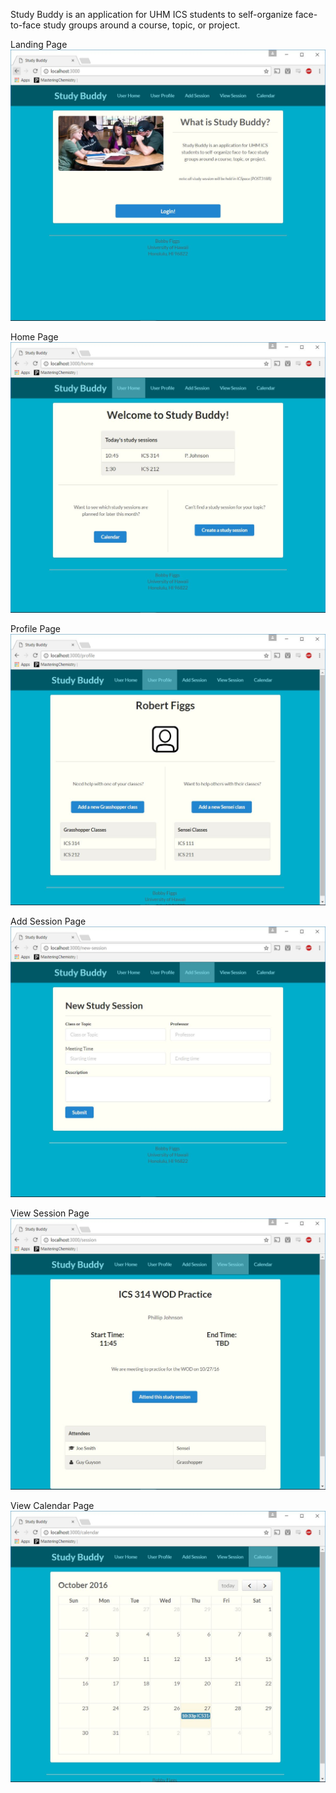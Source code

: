 Study Buddy is an application for UHM ICS students to self-organize face-to-face study groups around a course, topic, or project.

Landing Page
![](./doc/home-page.jpg)

Home Page
![](./doc/user-home-page.jpg)

Profile Page
![](./doc/user-profile-page.jpg)

Add Session Page
![](./doc/add-session-page.jpg)

View Session Page
![](./doc/view-session-page.jpg)

View Calendar Page
![](./doc/view-calendar-page.jpg)
